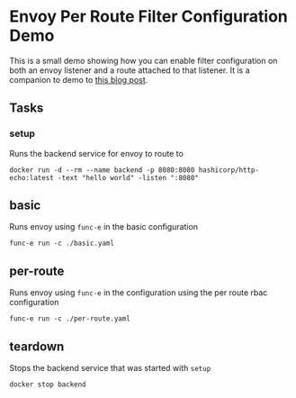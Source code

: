 # Envoy Per Route Filter Configuration Demo

This is a small demo showing how you can enable filter configuration on both an envoy listener
and a route attached to that listener. It is a companion to demo to [this blog post]().

## Tasks

### setup
Runs the backend service for envoy to route to
```
docker run -d --rm --name backend -p 8080:8080 hashicorp/http-echo:latest -text "hello world" -listen ":8080"
```

## basic
Runs envoy using `func-e` in the basic configuration
```
func-e run -c ./basic.yaml
```

## per-route
Runs envoy using `func-e` in the configuration using the per route rbac configuration
```
func-e run -c ./per-route.yaml
```

## teardown
Stops the backend service that was started with `setup`
```
docker stop backend
```
